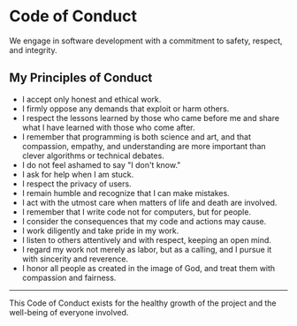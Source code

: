 # Code of Conduct

We engage in software development with a commitment to safety, respect, and integrity.

## My Principles of Conduct

- I accept only honest and ethical work.
- I firmly oppose any demands that exploit or harm others.
- I respect the lessons learned by those who came before me and share what I have learned with those who come after.
- I remember that programming is both science and art, and that compassion, empathy, and understanding are more important than clever algorithms or technical debates.
- I do not feel ashamed to say "I don't know."
- I ask for help when I am stuck.
- I respect the privacy of users.
- I remain humble and recognize that I can make mistakes.
- I act with the utmost care when matters of life and death are involved.
- I remember that I write code not for computers, but for people.
- I consider the consequences that my code and actions may cause.
- I work diligently and take pride in my work.
- I listen to others attentively and with respect, keeping an open mind.
- I regard my work not merely as labor, but as a calling, and I pursue it with sincerity and reverence.
- I honor all people as created in the image of God, and treat them with compassion and fairness.

---

This Code of Conduct exists for the healthy growth of the project and the well-being of everyone involved.
